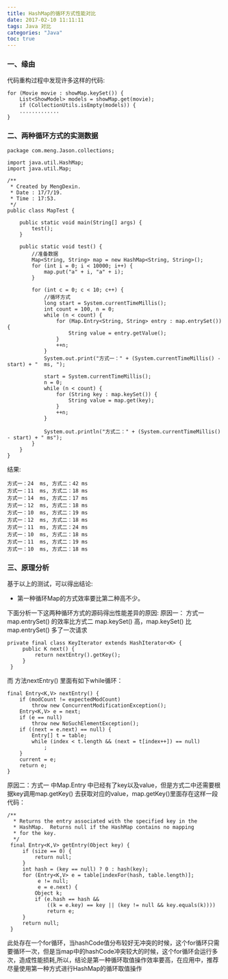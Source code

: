 ```yaml
---
title: HashMap的循环方式性能对比
date: 2017-02-10 11:11:11
tags: Java 对比
categories: "Java"
toc: true
---
```

### 一、缘由
代码重构过程中发现许多这样的代码:
```
for (Movie movie : showMap.keySet()) {
    List<ShowModel> models = showMap.get(movie);
    if (CollectionUtils.isEmpty(models)) {
    .............
}
```
<!--more-->
### 二、两种循环方式的实测数据
```
package com.meng.Jason.collections;

import java.util.HashMap;
import java.util.Map;

/**
 * Created by MengDexin.
 * Date : 17/7/19.
 * Time : 17:53.
 */
public class MapTest {

    public static void main(String[] args) {
        test();
    }

    public static void test() {
        //准备数据
        Map<String, String> map = new HashMap<String, String>();
        for (int i = 0; i < 10000; i++) {
            map.put("a" + i, "a" + i);
        }

        for (int c = 0; c < 10; c++) {
            //循环方式
            long start = System.currentTimeMillis();
            int count = 100, n = 0;
            while (n < count) {
                for (Map.Entry<String, String> entry : map.entrySet()) {
                    String value = entry.getValue();
                }
                ++n;
            }
            System.out.print("方式一：" + (System.currentTimeMillis() - start) + "  ms, ");

            start = System.currentTimeMillis();
            n = 0;
            while (n < count) {
                for (String key : map.keySet()) {
                    String value = map.get(key);
                }
                ++n;
            }

            System.out.println("方式二：" + (System.currentTimeMillis() - start) + " ms");
        }
    }
}
```
结果:
```
方式一：24  ms, 方式二：42 ms
方式一：11  ms, 方式二：18 ms
方式一：14  ms, 方式二：17 ms
方式一：12  ms, 方式二：18 ms
方式一：10  ms, 方式二：19 ms
方式一：12  ms, 方式二：18 ms
方式一：11  ms, 方式二：24 ms
方式一：10  ms, 方式二：18 ms
方式一：11  ms, 方式二：19 ms
方式一：10  ms, 方式二：18 ms
```
### 三、原理分析
基于以上的测试，可以得出结论:
* 第一种循环Map的方式效率要比第二种高不少。

下面分析一下这两种循环方式的源码得出性能差异的原因:
原因一： 方式一 map.entrySet() 的效率比方式二 map.keySet() 高，map.keySet() 比map.entrySet() 多了一次请求
```
private final class KeyIterator extends HashIterator<K> {
     public K next() {
         return nextEntry().getKey();
     }
 }
```
而  方法nextEntry() 里面有如下while循环：
```
final Entry<K,V> nextEntry() {
    if (modCount != expectedModCount)
        throw new ConcurrentModificationException();
    Entry<K,V> e = next;
    if (e == null)
        throw new NoSuchElementException();
    if ((next = e.next) == null) {
        Entry[] t = table;
        while (index < t.length && (next = t[index++]) == null)
            ;
    }
    current = e;
    return e;
}
```
原因二：方式一 中Map.Entry 中已经有了key以及value，但是方式二中还需要根据key调用map.getKey() 去获取对应的value，map.getKey()里面存在这样一段代码：
```
/**
  * Returns the entry associated with the specified key in the
  * HashMap.  Returns null if the HashMap contains no mapping
  * for the key.
  */
 final Entry<K,V> getEntry(Object key) {
     if (size == 0) {
         return null;
     }
     int hash = (key == null) ? 0 : hash(key);
     for (Entry<K,V> e = table[indexFor(hash, table.length)];
          e != null;
          e = e.next) {
         Object k;
         if (e.hash == hash &&
             ((k = e.key) == key || (key != null && key.equals(k))))
             return e;
     }
     return null;
 }
```
此处存在一个for循环，当hashCode值分布较好无冲突的时候，这个for循环只需要循环一次，但是当map中的hashCode冲突较大的时候，这个for循环会运行多次，造成性能损耗,所以，结论是第一种循环取值操作效率要高，在应用中，推荐尽量使用第一种方式进行HashMap的循环取值操作